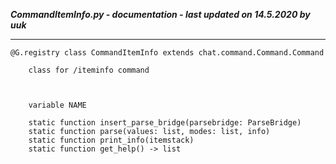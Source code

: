 ***CommandItemInfo.py - documentation - last updated on 14.5.2020 by uuk***
___

    @G.registry class CommandItemInfo extends chat.command.Command.Command
        
        class for /iteminfo command
        


        variable NAME

        static function insert_parse_bridge(parsebridge: ParseBridge)
        static function parse(values: list, modes: list, info)
        static function print_info(itemstack)
        static function get_help() -> list